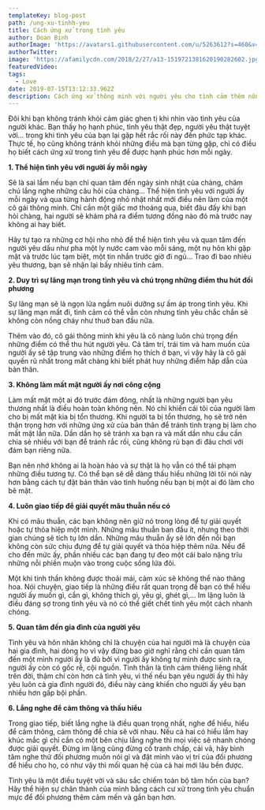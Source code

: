 ```yaml
---
templateKey: blog-post
path: /ung-xu-tinhh-yeu
title: Cách ứng xử trong tình yêu
author: Doan Binh
authorImage: 'https://avatars1.githubusercontent.com/u/5263612?s=460&v=4'
authorTwitter: 
image: 'https://afamilycdn.com/2018/2/27/a13-1519721381620190282602.jpg'
featuredVideo: 
tags:
  - Love
date: 2019-07-15T13:12:33.962Z
description: Cách ứng xử thông minh với người yêu cho tình cảm thêm nồng thắm. Giữ tình yêu luôn đẹp và đầy sức sống trong quan hệ hai người là cả một nghệ thuật.
---
```


Đôi khi bạn không tránh khỏi cảm giác ghen tị khi nhìn vào tình yêu của người khác. Bạn thấy họ hạnh phúc, tình yêu thật đẹp, người yêu thật tuyệt vời… trong khi tình yêu của bạn lại gặp hết rắc rối này đến phức tạp khác. Thực tế, họ cũng không tránh khỏi những điều mà bạn từng gặp, chỉ có điều họ biết cách ứng xử trong tình yêu để được hạnh phúc hơn mỗi ngày.

**1. Thể hiện tình yêu với người ấy mỗi ngày**

Sẽ là sai lầm nếu bạn chỉ quan tâm đến ngày sinh nhật của chàng, chăm chú lắng nghe những câu hỏi của chàng… Thể hiện tình yêu với người ấy mỗi ngày và qua từng hành động nhỏ nhặt nhất mới điều nên làm của một cô gái thông minh. Chỉ cần một giấc mơ thoáng qua, biết đâu đấy khi bạn hỏi chàng, hai người sẽ khám phá ra điểm tương đồng nào đó mà trước nay không ai hay biết.

Hãy tự tạo ra những cơ hội nho nhỏ để thể hiện tình yêu và quan tâm đến người yêu dấu như pha một ly nước cam vào mỗi sáng, một nụ hôn khi gặp mặt và trước lúc tạm biệt, một tin nhắn trước giờ đi ngủ… Trao đi bao nhiêu yêu thương, bạn sẽ nhận lại bấy nhiêu tình cảm.

**2. Duy trì sự lãng mạn trong tình yêu và chú trọng những điểm thu hút đối phương**

Sự lãng mạn sẽ là ngọn lửa ngầm nuôi dưỡng sự ấm áp trong tình yêu. Khi sự lãng mạn mất đi, tình cảm có thể vẫn còn nhưng tình yêu chắc chắn sẽ không còn nồng cháy như thuở ban đầu nữa.

Thêm vào đó, cô gái thông minh khi yêu là cô nàng luôn chú trọng đến những điểm có thể thu hút người yêu. Cả tâm trí, trái tim và ham muốn của người ấy sẽ tập trung vào những điểm họ thích ở bạn, vì vậy hãy là cô gái quyến rũ nhất trong mắt chàng khi biết phát huy những điểm hấp dẫn của bản thân.

**3. Không làm mất mặt người ấy nơi công cộng**

Làm mất mặt một ai đó trước đám đông, nhất là những người bạn yêu thương nhất là điều hoàn toàn không nên. Nó chỉ khiến cái tôi của người làm cho bị mất mặt kia bị tổn thương. Khi người ta bị tổn thương, họ sẽ trở nên thận trọng hơn với những ứng xử của bản thân để tránh tình trạng bị làm cho mất mặt lần nữa. Dần dần họ sẽ tránh xa bạn ra và mất dần nhu cầu cần chia sẻ nhiều với bạn để tránh rắc rối, cũng không rủ bạn đi đâu chơi với đám bạn riêng nữa.

Bạn nên nhớ không ai là hoàn hảo và sự thật là họ vẫn có thể tái phạm những điều tương tự. Có thể bạn sẽ dễ dàng thấu hiểu những lời tôi nói này hơn bằng cách tự đặt bản thân vào tình huống nếu bạn bị một ai đó làm cho bẽ mặt.

**4. Luôn giao tiếp để giải quyết mâu thuẫn nếu có**

Khi có mâu thuẫn, các bạn không nên giữ nó trong lòng để tự giải quyết hoặc tự thỏa hiệp một mình. Những mâu thuẫn ban đầu ít, nhưng theo thời gian chúng sẽ tích tụ lớn dần. Những mâu thuẫn ấy sẽ lớn đến nỗi bạn không còn sức chịu đựng để tự giải quyết và thỏa hiệp thêm nữa. Nếu để cho đến mức ấy, phần nhiều các bạn đang tự đeo một cái balo nặng trĩu những nỗi phiền muộn vào trong cuộc sống lứa đôi.

Một khi tinh thần không được thoải mái, cảm xúc sẽ không thể nào thăng hoa. Nói chuyện, giao tiếp là những điều rất quan trọng để bạn có thể hiểu người ấy muốn gì, cần gì, không thích gì, yêu gì, ghét gì,… Im lặng luôn là điều đáng sợ trong tình yêu và nó có thể giết chết tình yêu một cách nhanh chóng.

**5. Quan tâm đến gia đình của người yêu**

Tình yêu và hôn nhân không chỉ là chuyện của hai người mà là chuyện của hai gia đình, hai dòng họ vì vậy đừng bao giờ nghĩ rằng chỉ cần quan tâm đến một mình người ấy là đủ bởi vì người ấy không tự mình được sinh ra, người ấy còn có gốc rễ, cội nguồn. Tình thân là tình cảm thiêng liêng nhất trên đời, thậm chí còn hơn cả tình yêu, vì thế nếu bạn yêu người ấy thì hãy yêu luôn cả gia đình người đó, điều này càng khiến cho người ấy yêu bạn nhiều hơn gấp bội phần.

**6. Lắng nghe để cảm thông và thấu hiểu**

Trong giao tiếp, biết lắng nghe là điều quan trọng nhất, nghe để hiểu, hiểu để cảm thông, cảm thông để chia sẽ với nhau. Nếu cả hai có hiểu lầm hay khúc mắc gì chỉ cần có một bên chịu lắng nghe thì mọi việc sẽ nhanh chóng được giải quyết. Đừng im lặng cũng đừng cố tranh chấp, cải vã, hãy bình tâm nghe thử đối phương muốn nói gì và đặt mình vào vị trí của đối phương để hiểu cho họ, có như vậy thì mối quan hệ của cả hai mới lâu bền được.

Tình yêu là một điều tuyệt vời và sâu sắc chiếm toàn bộ tâm hồn của bạn? Hãy thể hiện sự chân thành của mình bằng cách cư xử trong tình yêu chuẩn mực để đối phương thêm cảm mến và gần bạn hơn.